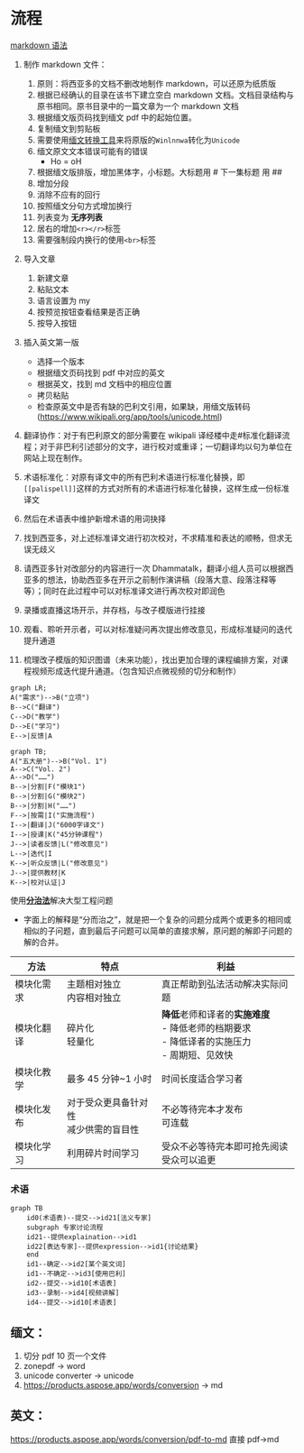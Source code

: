 # 流程

[markdown 语法](https://www.markdown.cn/)

1. 制作 markdown 文件：

    1. 原则：将西亚多的文档不删改地制作 markdown，可以还原为纸质版
    1. 根据已经确认的目录在该书下建立空白 markdown 文档。文档目录结构与原书相同。原书目录中的一篇文章为一个 markdown 文档
    1. 根据缅文版页码找到缅文 pdf 中的起始位置。
    1. 复制缅文到剪贴板
    1. 需要使用[缅文转换工具](https://thanlwinsoft.github.io/www.thanlwinsoft.org/ThanLwinSoft/MyanmarUnicode/Conversion/myanmarConverter.html)来将原版的`Winlnnwa`转化为`Unicode`
    1. 缅文原文文本错误可能有的错误
        - Ho = oH
    1. 根据缅文版排版，增加黑体字，小标题。大标题用 # 下一集标题 用 ##
    1. 增加分段
    1. 消除不应有的回行
    1. 按照缅文分句方式增加换行
    1. 列表变为 **无序列表**
    1. 居右的增加`<r></r>`标签
    1. 需要强制段内换行的使用`<br>`标签

2. 导入文章
    1. 新建文章
    1. 粘贴文本
    1. 语言设置为 my
    1. 按预览按钮查看结果是否正确
    1. 按导入按钮
3. 插入英文第一版
    - 选择一个版本
    - 根据缅文页码找到 pdf 中对应的英文
    - 根据英文，找到 md 文档中的相应位置
    - 拷贝粘贴
    - 检查原英文中是否有缺的巴利文引用，如果缺，用缅文版转码(https://www.wikipali.org/app/tools/unicode.html)
4. 翻译协作：对于有巴利原文的部分需要在 wikipali 译经楼中走#标准化翻译流程；对于非巴利引述部分的文字，进行校对或重译；一切翻译均以句为单位在网站上现在制作。
5. 术语标准化：对原有译文中的所有巴利术语进行标准化替换，即`[[palispell]]`这样的方式对所有的术语进行标准化替换，这样生成一份标准译文
6. 然后在术语表中维护新增术语的用词抉择
7. 找到西亚多，对上述标准译文进行初次校对，不求精准和表达的顺畅，但求无误无歧义
8. 请西亚多针对改部分的内容进行一次 Dhammatalk，翻译小组人员可以根据西亚多的想法，协助西亚多在开示之前制作演讲稿（段落大意、段落注释等等）；同时在此过程中可以对标准译文进行再次校对即润色
9. 录播或直播这场开示，并存档，与改子模版进行挂接
10. 观看、聆听开示者，可以对标准疑问再次提出修改意见，形成标准疑问的迭代提升通道
11. 梳理改子模版的知识图谱（未来功能），找出更加合理的课程编排方案，对课程视频形成迭代提升通道。（包含知识点微视频的切分和制作）

```mermaid
graph LR;
A("需求")-->B("立项")
B-->C("翻译")
C-->D("教学")
D-->E("学习")
E-->|反馈|A
```

```mermaid
graph TB;
A("五大册")-->B("Vol. 1")
A-->C("Vol. 2")
A-->D("……")
B-->|分割|F("模块1")
B-->|分割|G("模块2")
B-->|分割|H("……")
F-->|按需|I("实施流程")
I-->|翻译|J("6000字译文")
I-->|授课|K("45分钟课程")
J-->|读者反馈|L("修改意见")
L-->|迭代|I
K-->|听众反馈|L("修改意见")
J-->|提供教材|K
K-->|校对认证|J
```

使用[**分治法**](https://zh.wikipedia.org/wiki/%E5%88%86%E6%B2%BB%E6%B3%95)解决大型工程问题

-   字面上的解释是“分而治之”，就是把一个复杂的问题分成两个或更多的相同或相似的子问题，直到最后子问题可以简单的直接求解，原问题的解即子问题的解的合并。

| 方法           | 特点                                     | 利益                                                                                                 |
| -------------- | ---------------------------------------- | ---------------------------------------------------------------------------------------------------- |
| 模块化需求     | 主题相对独立<br>内容相对独立             | 真正帮助到弘法活动解决实际问题                                                                       |
| 模块化翻译<br> | 碎片化<br>轻量化                         | **降低**老师和译者的**实施难度**<br>- 降低老师的档期要求<br>- 降低译者的实施压力<br>- 周期短、见效快 |
| 模块化教学     | 最多 45 分钟~1 小时                      | 时间长度适合学习者                                                                                   |
| 模块化发布     | 对于受众更具备针对性<br>减少供需的盲目性 | 不必等待完本才发布<br>可连载                                                                         |
| 模块化学习     | 利用碎片时间学习                         | 受众不必等待完本即可抢先阅读<br>受众可以追更                                                         |

### 术语

```mermaid
graph TB
    id0(术语表)--提交-->id21[法义专家]
    subgraph 专家讨论流程
	id21--提供explaination-->id1
	id22[表达专家]--提供expression-->id1{讨论结果}
    end
    id1--确定-->id2[某个英文词]
    id1--不确定-->id3[使用巴利]
	id2--提交-->id10[术语表]
	id3--录制-->id4[视频讲解]
	id4--提交-->id10[术语表]
```

## 缅文：

1. 切分 pdf 10 页一个文件
2. zonepdf -> word
3. unicode converter -> unicode
4. https://products.aspose.app/words/conversion -> md

## 英文：

https://products.aspose.app/words/conversion/pdf-to-md 直接 pdf->md
